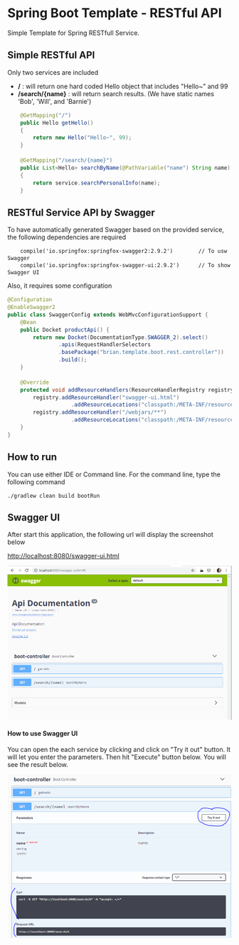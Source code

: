 # Spring Boot Template - RESTful API

Simple Template for Spring RESTfull Service.



## Simple RESTful API
Only two services are included
* __/__ : will return one hard coded Hello object that includes "Hello~" and 99
* __/search/{name}__ : will return search results. (We have static names 'Bob', 'Will', and 'Barnie')

```java
	@GetMapping("/")
	public Hello getHello()
	{
		return new Hello("Hello~", 99);
	}
	
	@GetMapping("/search/{name}")
	public List<Hello> searchByName(@PathVariable("name") String name)
	{
		return service.searchPersonalInfo(name);
	}
```

## RESTful Service API by Swagger
To have automatically generated Swagger based on the provided service, the following dependencies are required

```
    compile('io.springfox:springfox-swagger2:2.9.2')        // To usw Swagger
    compile('io.springfox:springfox-swagger-ui:2.9.2')      // To show Swagger UI
```

Also, it requires some configuration

```java
@Configuration
@EnableSwagger2
public class SwaggerConfig extends WebMvcConfigurationSupport {
	@Bean
	public Docket productApi() {
		return new Docket(DocumentationType.SWAGGER_2).select()
				.apis(RequestHandlerSelectors
				.basePackage("brian.template.boot.rest.controller"))		// Where to look for the service
				.build();
	}

	@Override
	protected void addResourceHandlers(ResourceHandlerRegistry registry) {
		registry.addResourceHandler("swagger-ui.html")
					.addResourceLocations("classpath:/META-INF/resources/");
		registry.addResourceHandler("/webjars/**")
					.addResourceLocations("classpath:/META-INF/resources/webjars/");
	}
}

```

## How to run ##
You can use either IDE or Command line. For the command line, type the following command

```
./gradlew clean build bootRun
```

## Swagger UI ##
After start this application, the following url will display the screenshot below


[http://localhost:8080/swagger-ui.html](http://localhost:8080/swagger-ui.html)


![alt swagger ui](docs/images/swagger-ui.PNG)

#### How to use Swagger UI ####
You can open the each service by clicking and click on "Try it out" button. It will let you enter the parameters.
Then hit "Execute" button below. You will see the result below.

![alt swagger ui opened service](docs/images/swagger-ui-opened-service.PNG)
